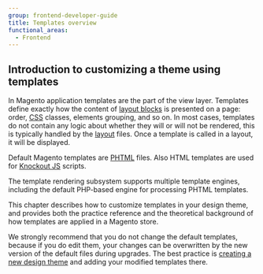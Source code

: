 ```yaml
---
group: frontend-developer-guide
title: Templates overview
functional_areas:
  - Frontend
---
```


## Introduction to customizing a theme using templates

In Magento application templates are the part of the view layer. Templates define exactly how the content of [layout blocks](../layouts/index.md) is presented on a page: order, [CSS](https://glossary.magento.com/css) classes, elements grouping, and so on.
In most cases, templates do not contain any logic about whether they will or will not be rendered, this is typically handled by the [layout](https://glossary.magento.com/layout) files. Once a template is called in a layout, it will be displayed.

Default Magento templates are [PHTML](https://glossary.magento.com/phtml) files. Also HTML templates are used for [Knockout JS](http://knockoutjs.com/index.html) scripts.

<InlineAlert variant="info" slots="text"/>

The template rendering subsystem supports multiple template engines, including the default PHP-based engine for processing PHTML templates.

This chapter describes how to customize templates in your design theme, and provides both the practice reference and the theoretical background of how templates are applied in a Magento store.

We strongly recommend that you do not change the default templates, because if you do edit them, your changes can be overwritten by the new version of the default files during upgrades.
The best practice is [creating a new design theme](../themes/create-storefront.md) and adding your modified templates there.
